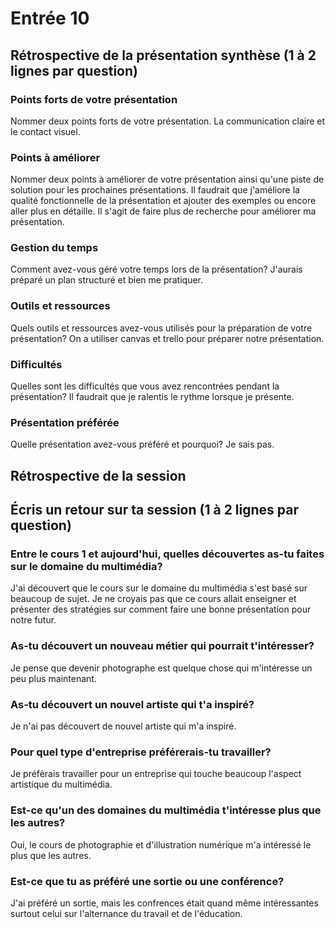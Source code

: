 # Entrée 10
## Rétrospective de la présentation synthèse (1 à 2 lignes par question)

### Points forts de votre présentation 
Nommer deux points forts de votre présentation.
La communication claire et le contact visuel.

### Points à améliorer
Nommer deux points à améliorer de votre présentation ainsi qu'une piste de solution pour les prochaines présentations. 
Il faudrait que j'améliore la qualité fonctionnelle de la présentation et ajouter des exemples ou encore aller plus en détaille. Il s'agit de faire plus de recherche pour améliorer ma présentation.

### Gestion du temps
Comment avez-vous géré votre temps lors de la présentation?
J'aurais préparé un plan structuré et bien me pratiquer.

### Outils et ressources
Quels outils et ressources avez-vous utilisés pour la préparation de votre présentation?
On a utiliser canvas et trello pour préparer notre présentation.

### Difficultés
Quelles sont les difficultés que vous avez rencontrées pendant la présentation?
Il faudrait que je ralentis le rythme lorsque je présente.

### Présentation préférée
Quelle présentation avez-vous préféré et pourquoi?
Je sais pas.

## Rétrospective de la session
## Écris un retour sur ta session (1 à 2 lignes par question)

### Entre le cours 1 et aujourd'hui, quelles découvertes as-tu faites sur le domaine du multimédia? 
J'ai découvert que le cours sur le domaine du multimédia s'est basé sur beaucoup de sujet. Je ne croyais pas que ce cours allait enseigner et présenter des stratégies sur comment faire une bonne présentation pour notre futur.

### As-tu découvert un nouveau métier qui pourrait t'intéresser? 
Je pense que devenir photographe est quelque chose qui m'intéresse un peu plus maintenant.

### As-tu découvert un nouvel artiste qui t'a inspiré? 
Je n'ai pas découvert de nouvel artiste qui m'a inspiré.

### Pour quel type d'entreprise préférerais-tu travailler? 
Je préfèrais travailler pour un entreprise qui touche beaucoup l'aspect artistique du multimédia.

### Est-ce qu'un des domaines du multimédia t'intéresse plus que les autres? 
Oui, le cours de photographie et d'illustration numérique m'a intéressé le plus que les autres.

### Est-ce que tu as préféré une sortie ou une conférence?
J'ai préféré un sortie, mais les confrences était quand même intéressantes surtout celui sur l'alternance du travail et de l'éducation.
